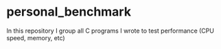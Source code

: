 # personal_benchmark
In this repository I group all C programs I wrote to test performance (CPU speed, memory, etc)
